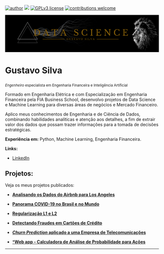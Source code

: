 [![author](https://img.shields.io/badge/author-gustavosilva-red.svg)](https://www.linkedin.com/in/gustavo-vinicius-silva) [![](https://img.shields.io/badge/python-3.7+-blue.svg)](https://www.python.org/downloads/release/python-365/) [![GPLv3 license](https://img.shields.io/badge/License-GPLv3-blue.svg)](http://perso.crans.org/besson/LICENSE.html) [![contributions welcome](https://img.shields.io/badge/contributions-welcome-brightgreen.svg?style=flat)](https://github.com/GustavoSilva95/data_science/issues)

<p align="center">
<img src="TROPICANA (1).png" >
</p>

# Gustavo Silva
<sub>*Engenheiro* especialista em Engenharia Financeira e Inteligência Artificial</sub>

Formado em Engenharia Elétrica e com Especialização em Engenharia Financeira pela FIA Business School, desenvolvo projetos de Data Science e Machine Learning para diversas áreas de negócios e Mercado Financeiro.

Aplico meus conhecimentos de Engenharia e de Ciência de Dados, combinando habilidades analíticas e atenção aos detalhes, a fim de extrair valor dos dados que possam trazer informações para a tomada de decisões estratégicas.

**Experiência em:** Python, Machine Learning, Engenharia Financeira.

**Links:**
* [LinkedIn](https://www.linkedin.com/in/gustavo-vinicius-silva)

## Projetos:
Veja os meus projetos publicados:

* [**Analisando os Dados do Airbnb para Los Angeles**](https://bit.ly/3r14eLN)

* [**Panorama COVID-19 no Brasil e no Mundo**](https://bit.ly/3HkyXbS)

* [**Regularização L1 e L2**](https://bit.ly/320tg3G)

* [**Detectando Fraudes em Cartões de Crédito**](https://bit.ly/3HM0Xpx)

* [***Churn Prediction* aplicado a uma Empresa de Telecomunicações**](https://bit.ly/3udgkli)

* [***Web app - Calculadora de Análise de Probabilidade para Ações**](https://github.com/GustavoSilva95/App_Analise_Probabilidade)

---



